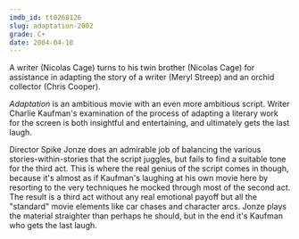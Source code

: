 ```yaml
---
imdb_id: tt0268126
slug: adaptation-2002
grade: C+
date: 2004-04-10
---
```


A writer (Nicolas Cage) turns to his twin brother (Nicolas Cage) for assistance in adapting the story of a writer (Meryl Streep) and an orchid collector (Chris Cooper).

_Adaptation_ is an ambitious movie with an even more ambitious script. Writer Charlie Kaufman's examination of the process of adapting a literary work for the screen is both insightful and entertaining, and ultimately gets the last laugh.

Director Spike Jonze does an admirable job of balancing the various stories-within-stories that the script juggles, but fails to find a suitable tone for the third act. This is where the real genius of the script comes in though, because it's almost as if Kaufman's laughing at his own movie here by resorting to the very techniques he mocked through most of the second act. The result is a third act without any real emotional payoff but all the "standard" movie elements like car chases and character arcs. Jonze plays the material straighter than perhaps he should, but in the end it's Kaufman who gets the last laugh.
